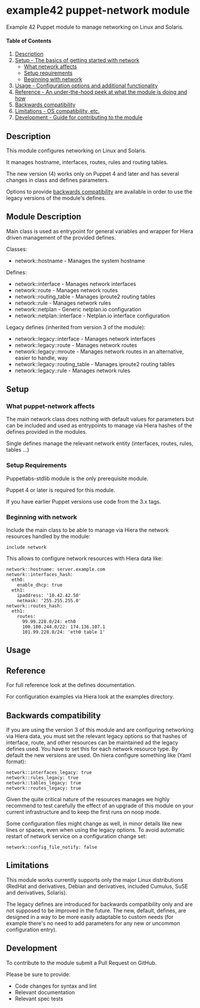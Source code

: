 
# example42 puppet-network module

Example 42 Puppet module to manage networking on Linux and Solaris.

#### Table of Contents

1. [Description](#description)
2. [Setup - The basics of getting started with network](#setup)
    * [What network affects](#what-network-affects)
    * [Setup requirements](#setup-requirements)
    * [Beginning with network](#beginning-with-network)
3. [Usage - Configuration options and additional functionality](#usage)
4. [Reference - An under-the-hood peek at what the module is doing and how](#reference)
5. [Backwards compatibility](#backwards-compatibility)
6. [Limitations - OS compatibility, etc.](#limitations)
7. [Development - Guide for contributing to the module](#development)

## Description

This module configures networking on Linux and Solaris.

It manages hostname, interfaces, routes, rules and routing tables.

The new version (4) works only on Puppet 4 and later and has several changes in class and defines parameters.

Options to provide [backwards compatibility](#backwards-compatibility) are available in order to use the legacy versions of the module's defines.

## Module Description

Main class is used as entrypoint for general variables and wrapper for Hiera driven management of the provided defines.

Classes:

- network::hostname - Manages the system hostname

Defines:

- network::interface - Manages network interfaces
- network::route - Manages network routes
- network::routing_table - Manages iproute2 routing tables
- network::rule - Manages network rules
- network::netplan - Generic netplan.io configuration
- network::netplan::interface - Netplan.io interface configuration

Legacy defines (inherited from version 3 of the module):

- network::legacy::interface - Manages network interfaces
- network::legacy::route - Manages network routes
- network::legacy::mroute - Manages network routes in an alternative, easier to handle, way
- network::legacy::routing_table - Manages iproute2 routing tables
- network::legacy::rule - Manages network rules

## Setup

### What puppet-network affects

The main network class does nothing with default values for parameters but can be included and used
as entrypoints to manage via Hiera hashes of the defines provided in the modules.

Single defines manage the relevant network entity (interfaces, routes, rules, tables ...)

### Setup Requirements

Puppetlabs-stdlib module is the only prerequisite module.

Puppet 4 or later is required for this module.

If you have earlier Puppet versions use code from the 3.x tags.

### Beginning with network

Include the main class to be able to manage via Hiera the network resources handled by the module:

    include network
    
This allows to configure network resources with Hiera data like:

    network::hostname: server.example.com
    network::interfaces_hash:
      eth0:
        enable_dhcp: true
      eth1:
        ipaddress: '10.42.42.50'
        netmask: '255.255.255.0'
    network::routes_hash:
      eth1:
        routes:
          99.99.228.0/24: eth0
          100.100.244.0/22: 174.136.107.1
          101.99.228.0/24: 'eth0 table 1'
            
## Usage


## Reference

For full reference look at the defines documentation.

For configuration examples via Hiera look at the examples directory.

## Backwards compatibility

If you are using the version 3 of this module and are configuring networking via Hiera data, you must set the relevant
legacy options so that hashes of interface, route, and other resources can be maintained ad the legacy defines used.
You have to set this for each network resource type. By default the new versions are used.
On hiera configure something like (Yaml format):

    network::interfaces_legacy: true 
    network::rules_legacy: true 
    network::tables_legacy: true 
    network::routes_legacy: true 

Given the quite critical nature of the resources manages we highly recommend to test carefully the effect of an upgrade of
this module on your current infrastructure and to keep the first runs on noop mode.

Some configuration files might change as well, in minor details like new lines or spaces, even when using the legacy 
options. To avoid automatic restart of network service on a configuration change set:

    network::config_file_notify: false

## Limitations

This module works currently supports only the major Linux distributions (RedHat and derivatives, Debian and derivatives, included Cumulus, SuSE
and derivatives, Solaris).

The legacy defines are introduced for backwards compatibility only and are not supposed to be improved in the future.
The new, default, defines, are designed in a way to be more easily adaptable to custom needs (for example there's no need to add parameters
for any new or uncommon configuration entry).

## Development

To contribute to the module submit a Pull Request on GitHub.

Please be sure to provide:

- Code changes for syntax and lint
- Relevant documentation
- Relevant spec tests


